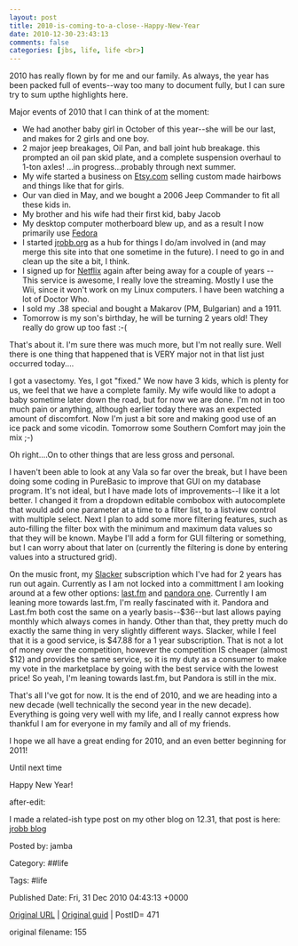 ```yaml
---
layout: post
title: 2010-is-coming-to-a-close--Happy-New-Year
date: 2010-12-30-23:43:13
comments: false
categories: [jbs, life, life <br>]
---
```


2010 has really flown by for me and our family.  As always, the year has been packed full of events--way too many to document fully, but I can sure try to sum upthe highlights here.

 Major events of 2010 that I can think of at the moment:<!--more-->
<ul>
<li>We had another baby girl in October of this year--she will be our last, and makes for 2 girls and one boy.</li>
<li>2 major jeep breakages, Oil Pan, and ball joint hub breakage. this prompted an oil pan skid plate, and a complete suspension overhaul to 1-ton axles!  ...in progress...probably through next summer.</li>
<li>My wife started a business on <a title="Etsy" href="http://etsy.com" target="_blank">Etsy.com</a> selling custom made hairbows and things like that for girls.</li>
<li>Our van died in May, and we bought a 2006 Jeep Commander to fit all these kids in.</li>
<li>My brother and his wife had their first kid, baby Jacob</li>
<li>My desktop computer motherboard blew up, and as a result I now primarily use <a title="Fedora Project" href="http://fedoraproject.org/" target="_blank">Fedora</a></li>
<li>I started <a title="jrobb.org" href="http://jrobb.org" target="_blank">jrobb.org</a> as a hub for things I do/am involved in (and may merge this site into that one sometime in the future). I need to go in and clean up the site a bit, I think.</li>
<li>I signed up for <a title="netflix" href="http://netflix.com" target="_blank">Netflix</a> again after being away for a couple of years -- This service is awesome, I really love the streaming.  Mostly I use the Wii, since it won't work on my Linux computers.  I have been watching a lot of Doctor Who.</li>
<li>I sold my .38 special and bought a Makarov (PM, Bulgarian) and a 1911.</li>
<li>Tomorrow is my son's birthday, he will be turning 2 years old! They really do grow up too fast :-(</li>
</ul>
That's about it. I'm sure there was much more, but I'm not really sure.  Well there is one thing that happened that is VERY major not in that list just occurred today....

 I got a vasectomy.  Yes, I got "fixed."  We now have 3 kids, which is plenty for us, we feel that we have a complete family.   My wife would like to adopt a baby sometime later down the road, but for now we are done.  I'm not in too much pain or anything, although earlier today there was an expected amount of discomfort.  Now I'm just a bit sore and making good use of an ice pack and some vicodin.  Tomorrow some Southern Comfort may join the mix ;-)

 Oh right....On to other things that are less gross and personal.


 I haven't been able to look at any Vala so far over the break, but I have been doing some coding in PureBasic to improve that GUI on my database program.  It's not ideal, but I have made lots of improvements--I like it a lot better.  I changed it from a dropdown editable combobox with autocomplete that would add one parameter at a time to a filter list, to a listview control with multiple select.  Next I plan to add some more filtering features, such as auto-filling the filter box with the minimum and maximum data values so that they will be known.  Maybe I'll add a form for GUI filtering or something, but I can worry about that later on (currently the filtering is done by entering values into a structured grid).

 On the music front, my <a title="slacker" href="http://slacker.com" target="_blank">Slacker</a> subscription which I've had for 2 years has run out again.  Currently as I am not locked into a committment I am looking around at a few other options: <a title="last.fm" href="http://last.fm" target="_blank">last.fm</a> and <a title="pandora" href="http://pandora.com" target="_blank">pandora one</a>.  Currently I am leaning more towards last.fm, I'm really fascinated with it.  Pandora and Last.fm both cost the same on a yearly basis--$36--but last allows paying monthly which always comes in handy.  Other than that, they pretty much do exactly the same thing in very slightly different ways.  Slacker, while I feel that it is a good service, is $47.88 for a 1 year subscription.  That is not a lot of money over the competition, however the competition IS cheaper (almost $12) and provides the same service, so it is my duty as a consumer to make my vote in the marketplace by going with the best service with the lowest price!  So yeah, I'm leaning towards last.fm, but Pandora is still in the mix.

 That's all I've got for now.  It is the end of 2010, and we are heading into a new decade (well technically the second year in the new decade).  Everything is going very well with my life, and I really cannot express how thankful I am for everyone in my family and all of my friends.

 I hope we all have a great ending for 2010, and an even better beginning for 2011!


 Until next time

 Happy New Year!

 after-edit:

 I made a related-ish type post on my other blog on 12.31, that post is here: <a title="end of 2010 (jrobb.org)" href="http://jrobb.org/blog/?article=7">jrobb blog</a>


Posted by: jamba

Category: ##life 

Tags:  #life 


Published Date: Fri, 31 Dec 2010 04:43:13 +0000 

<a href="http://factorq.net/2010/12/30/2010-is-coming-to-a-close/">Original URL</a> | <a href="http://factorq.net/?p=471">Original guid</a> | PostID= 471

 original filename: 155